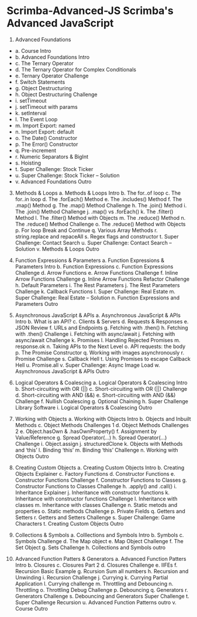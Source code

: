 # Scrimba-Advanced-JS Scrimba's Advanced JavaScript

  1.	Advanced Foundations
  - a.	Course Intro
  - b.	Advanced Foundations Intro
  - c.	The Ternary Operator
  - d.	The Ternary Operator for Complex Conditionals
  - e.	Ternary Operator Challenge
  - f.	Switch Statements
  - g.	Object Destructuring
  - h.	Object Destructuring Challenge
  - i.	setTimeout
  - j.	setTimeout with params
  - k.	setInterval
  - l.	The Event Loop
  - m.	Import Export: named
  - n.	Import Export: default
  - o.	The Date() Constructor
  - p.	The Error() Constructor
  - q.	Pre-increment
  - r.	Numeric Separators & BigInt
  - s.	Hoisting
  - t.	Super Challenge: Stock Ticker
  - u.	Super Challenge: Stock Ticker – Solution
  - v.	Advanced Foundations Outro
    
  3.	Methods & Loops
    a.	Methods & Loops Intro
    b.	The for..of loop
    c.	The for..in loop
    d.	The .forEach() Method
    e.	The .includes() Method
    f.	The .map() Method
    g.	The .map() Method Challenge
    h.	The .join() Method
    i.	The .join() Method Challenge
    j.	.map() vs .forEach()
    k.	The .filter() Method
    l.	The .filter() Method with Objects
    m.	The .reduce() Method
    n.	The .reduce() Method Challenge
    o.	The .reduce() Method with Objects
    p.	For loop Break and Continue
    q.	Various Array Methods
    r.	string.replace and repaceAll
    s.	Regex flags and constructor
    t.	Super Challenge: Contact Search
    u.	Super Challenge: Contact Search – Solution
    v.	Methods & Loops Outro

  4.	Function Expressions & Parameters
    a.	Function Expressions & Parameters Intro
    b.	Function Expressions
    c.	Function Expressions Challenge
    d.	Arrow Functions
    e.	Arrow Functions Challenge
    f.	Inline Arrow Functions Challenge
    g.	Inline Arrow Functions Refactor Challenge
    h.	Default Parameters
    i.	The Rest Parameters
    j.	The Rest Parameters Challenge
    k.	Callback Functions
    l.	Super Challenge: Real Estate
    m.	Super Challenge: Real Estate – Solution
    n.	Function Expressions and Parameters Outro

  5.	Asynchronous JavaScript & APIs
a.	Asynchronous JavaScript  & APIs Intro
b.	What is an API?
c.	Clients & Servers
d.	Requests & Responses
e.	JSON Review
f.	URLs and Endpoints
g.	Fetching with .then()
h.	Fetching with .then() Challenge
i.	Fetching with async/await
j.	Fetching with async/await Challenge
k.	Promises
l.	Handling Rejected Promises
m.	response.ok
n.	Taking APIs to the Next Level
o.	API requests: the body
p.	The Promise Constructor
q.	Working with images asynchronously
r.	Promise Challenge
s.	Callback Hell
t.	Using Promises to escape Callback Hell
u.	Promise.all
v.	Super Challenge: Async Image Load
w.	Asynchronous JavaScript & APIs Outro
6.	Logical Operators & Coalescing
a.	Logical Operators & Coalescing Intro
b.	Short-circuiting with OR (||)
c.	Short-circuiting with OR (||) Challenge
d.	Short-circuiting with AND (&&)
e.	Short-circuiting with AND (&&) Challenge
f.	Nullish Coalescing
g.	Optional Chaining
h.	Super Challenge Library Software
i.	Logical Operators & Coalescing Outro
7.	Working with Objects
a.	Working with Objects Intro
b.	Objects and Inbuilt Methods
c.	Object Methods Challenges 1
d.	Object Methods Challenges 2
e.	Object.hasOwn & .hasOwnProperty()
f.	Assignment by Value/Reference
g.	Spread Operator(…)
h.	Spread Operator(…) Challenge
i.	 Object.assign
j.	structuredClone
k.	Objects with Methods and ‘this’
l.	Binding ‘this’
m.	Binding ‘this’ Challenge
n.	Working with Objects Outro
8.	Creating Custom Objects
a.	Creating Custom Objects Intro
b.	Creating Objects Explainer
c.	Factory Functions
d.	Constructor Functions
e.	Constructor Functions Challenge
f.	Constructor Functions to Classes
g.	Constructor Functions to Classes Challenge
h.	.apply() and .call()
i.	Inheritance Explainer
j.	Inheritance with constructor functions
k.	Inheritance with constructor functions Challenge
l.	Inheritance with classes
m.	Inheritance with classes Challenge
n.	Static metods and properties
o.	Static methods Challenge
p.	Private Fields
q.	Getters and Setters
r.	Getters and Setters Challenge
s.	Super Challenge: Game Characters
t.	Creating Custom Objects Outro
9.	Collections & Symbols
a.	Colllections and Symbols Intro
b.	Symbols
c.	Symbols Challenge
d.	The Map object
e.	Map Object Challenge
f.	The Set Object
g.	Sets Challenge
h.	Collections and Symbols outro
10.	Advanced Function Patters & Generators
a.	Advanced Function Patters Intro
b.	Closures
c.	Closures Part 2
d.	Closures Challenge
e.	IIFEs
f.	Recursion Basic Example
g.	Rcursion Sum all numbers
h.	Recursion and Unwinding
i.	Recursion Challenge
j.	Currying
k.	Currying Partial Application
l.	Currying challenge
m.	Throttling and Debouncing
n.	Throttling
o.	Throttling Debug Challenge
p.	Debouncing
q.	Generators
r.	Generators Challenge
s.	Debouncing and Generators Super Challenge
t.	Super Challenge Recursion
u.	Advanced Function Patterns outro
v.	Course Outro
